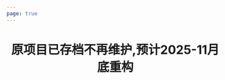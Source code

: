 ```yaml
---
page: true
---
```


<h1 style="text-align: center">原项目已存档不再维护,预计2025-11月底重构</h1>

<!-- Placeholder -->
<ClientOnly>
  <ParallaxHome />
</ClientOnly>

